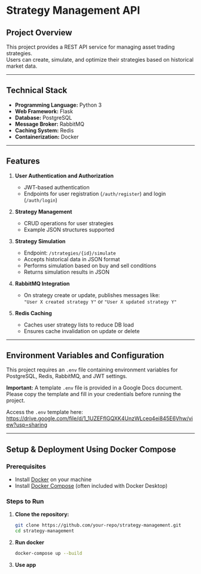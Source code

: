 # Strategy Management API

## Project Overview

This project provides a REST API service for managing asset trading strategies.  
Users can create, simulate, and optimize their strategies based on historical market data.

---

## Technical Stack

- **Programming Language:** Python 3  
- **Web Framework:** Flask  
- **Database:** PostgreSQL  
- **Message Broker:** RabbitMQ  
- **Caching System:** Redis  
- **Containerization:** Docker  

---

## Features

1. **User Authentication and Authorization**  
   - JWT-based authentication  
   - Endpoints for user registration (`/auth/register`) and login (`/auth/login`)  

2. **Strategy Management**  
   - CRUD operations for user strategies  
   - Example JSON structures supported  

3. **Strategy Simulation**  
   - Endpoint: `/strategies/{id}/simulate`  
   - Accepts historical data in JSON format  
   - Performs simulation based on buy and sell conditions  
   - Returns simulation results in JSON  

4. **RabbitMQ Integration**  
   - On strategy create or update, publishes messages like:  
     `"User X created strategy Y"` or `"User X updated strategy Y"`  

5. **Redis Caching**  
   - Caches user strategy lists to reduce DB load  
   - Ensures cache invalidation on update or delete  

---

## Environment Variables and Configuration

This project requires an `.env` file containing environment variables for PostgreSQL, Redis, RabbitMQ, and JWT settings.

**Important:** A template `.env` file is provided in a Google Docs document.  
Please copy the template and fill in your credentials before running the project.

Access the `.env` template here:  
https://drive.google.com/file/d/1_1UZEFfIGQXK4UnzWLceq4ei845E6Vhw/view?usp=sharing

---

## Setup & Deployment Using Docker Compose

### Prerequisites

- Install [Docker](https://docs.docker.com/get-docker/) on your machine  
- Install [Docker Compose](https://docs.docker.com/compose/install/) (often included with Docker Desktop)

### Steps to Run

1. **Clone the repository:**

   ```bash
   git clone https://github.com/your-repo/strategy-management.git
   cd strategy-management

2. **Run docker**

   ```bash
   docker-compose up --build
   
3. **Use app**